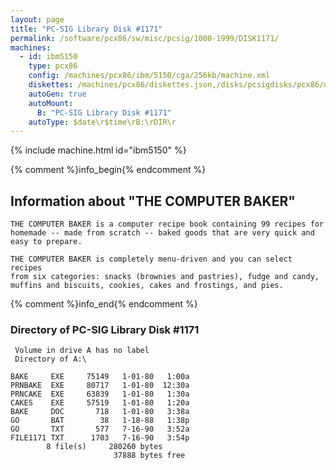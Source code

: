 ```yaml
---
layout: page
title: "PC-SIG Library Disk #1171"
permalink: /software/pcx86/sw/misc/pcsig/1000-1999/DISK1171/
machines:
  - id: ibm5150
    type: pcx86
    config: /machines/pcx86/ibm/5150/cga/256kb/machine.xml
    diskettes: /machines/pcx86/diskettes.json,/disks/pcsigdisks/pcx86/diskettes.json
    autoGen: true
    autoMount:
      B: "PC-SIG Library Disk #1171"
    autoType: $date\r$time\rB:\rDIR\r
---
```


{% include machine.html id="ibm5150" %}

{% comment %}info_begin{% endcomment %}

## Information about "THE COMPUTER BAKER"

    THE COMPUTER BAKER is a computer recipe book containing 99 recipes for
    homemade -- made from scratch -- baked goods that are very quick and
    easy to prepare.
    
    THE COMPUTER BAKER is completely menu-driven and you can select recipes
    from six categories: snacks (brownies and pastries), fudge and candy,
    muffins and biscuits, cookies, cakes and frostings, and pies.
{% comment %}info_end{% endcomment %}


### Directory of PC-SIG Library Disk #1171

     Volume in drive A has no label
     Directory of A:\

    BAKE     EXE     75149   1-01-80   1:00a
    PRNBAKE  EXE     80717   1-01-80  12:30a
    PRNCAKE  EXE     63839   1-01-80   1:30a
    CAKES    EXE     57519   1-01-80   1:20a
    BAKE     DOC       718   1-01-80   3:38a
    GO       BAT        38   1-18-88   1:38p
    GO       TXT       577   7-16-90   3:52a
    FILE1171 TXT      1703   7-16-90   3:54p
            8 file(s)     280260 bytes
                           37888 bytes free
